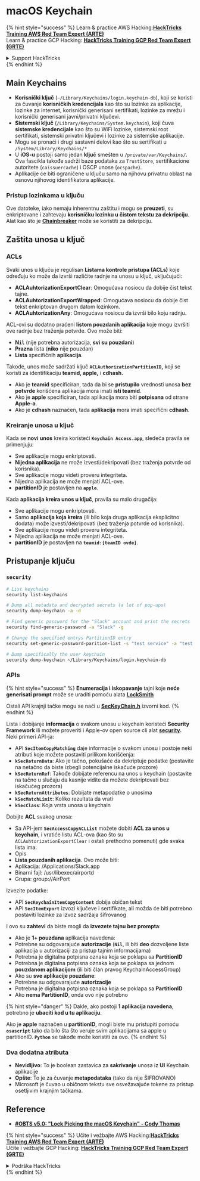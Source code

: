 # macOS Keychain

{% hint style="success" %}
Learn & practice AWS Hacking:<img src="../../.gitbook/assets/arte.png" alt="" data-size="line">[**HackTricks Training AWS Red Team Expert (ARTE)**](https://training.hacktricks.xyz/courses/arte)<img src="../../.gitbook/assets/arte.png" alt="" data-size="line">\
Learn & practice GCP Hacking: <img src="../../.gitbook/assets/grte.png" alt="" data-size="line">[**HackTricks Training GCP Red Team Expert (GRTE)**<img src="../../.gitbook/assets/grte.png" alt="" data-size="line">](https://training.hacktricks.xyz/courses/grte)

<details>

<summary>Support HackTricks</summary>

* Check the [**subscription plans**](https://github.com/sponsors/carlospolop)!
* **Join the** 💬 [**Discord group**](https://discord.gg/hRep4RUj7f) or the [**telegram group**](https://t.me/peass) or **follow** us on **Twitter** 🐦 [**@hacktricks\_live**](https://twitter.com/hacktricks\_live)**.**
* **Share hacking tricks by submitting PRs to the** [**HackTricks**](https://github.com/carlospolop/hacktricks) and [**HackTricks Cloud**](https://github.com/carlospolop/hacktricks-cloud) github repos.

</details>
{% endhint %}

## Main Keychains

* **Korisnički ključ** (`~/Library/Keychains/login.keychain-db`), koji se koristi za čuvanje **korisničkih kredencijala** kao što su lozinke za aplikacije, lozinke za internet, korisnički generisani sertifikati, lozinke za mrežu i korisnički generisani javni/privatni ključevi.
* **Sistemski ključ** (`/Library/Keychains/System.keychain`), koji čuva **sistemske kredencijale** kao što su WiFi lozinke, sistemski root sertifikati, sistemski privatni ključevi i lozinke za sistemske aplikacije.
* Mogu se pronaći i drugi sastavni delovi kao što su sertifikati u `/System/Library/Keychains/*`
* U **iOS-u** postoji samo jedan **ključ** smešten u `/private/var/Keychains/`. Ova fascikla takođe sadrži baze podataka za `TrustStore`, sertifikacione autoritete (`caissuercache`) i OSCP unose (`ocspache`).
* Aplikacije će biti ograničene u ključu samo na njihovu privatnu oblast na osnovu njihovog identifikatora aplikacije.

### Pristup lozinkama u ključu

Ove datoteke, iako nemaju inherentnu zaštitu i mogu se **preuzeti**, su enkriptovane i zahtevaju **korisničku lozinku u čistom tekstu za dekripciju**. Alat kao što je [**Chainbreaker**](https://github.com/n0fate/chainbreaker) može se koristiti za dekripciju.

## Zaštita unosa u ključ

### ACLs

Svaki unos u ključu je regulisan **Listama kontrole pristupa (ACLs)** koje određuju ko može da izvrši različite radnje na unosu u ključ, uključujući:

* **ACLAuhtorizationExportClear**: Omogućava nosiocu da dobije čist tekst tajne.
* **ACLAuhtorizationExportWrapped**: Omogućava nosiocu da dobije čist tekst enkriptovan drugom datom lozinkom.
* **ACLAuhtorizationAny**: Omogućava nosiocu da izvrši bilo koju radnju.

ACL-ovi su dodatno praćeni **listom pouzdanih aplikacija** koje mogu izvršiti ove radnje bez traženja potvrde. Ovo može biti:

* **N`il`** (nije potrebna autorizacija, **svi su pouzdani**)
* **Prazna** lista (**niko** nije pouzdan)
* **Lista** specifičnih **aplikacija**.

Takođe, unos može sadržati ključ **`ACLAuthorizationPartitionID`,** koji se koristi za identifikaciju **teamid, apple,** i **cdhash.**

* Ako je **teamid** specificiran, tada da bi se **pristupilo** vrednosti unosa **bez** **potvrde** korišćena aplikacija mora imati **isti teamid**.
* Ako je **apple** specificiran, tada aplikacija mora biti **potpisana** od strane **Apple-a**.
* Ako je **cdhash** naznačen, tada **aplikacija** mora imati specifični **cdhash**.

### Kreiranje unosa u ključ

Kada se **novi** **unos** kreira koristeći **`Keychain Access.app`**, sledeća pravila se primenjuju:

* Sve aplikacije mogu enkriptovati.
* **Nijedna aplikacija** ne može izvesti/dekripovati (bez traženja potvrde od korisnika).
* Sve aplikacije mogu videti proveru integriteta.
* Nijedna aplikacija ne može menjati ACL-ove.
* **partitionID** je postavljen na **`apple`**.

Kada **aplikacija kreira unos u ključ**, pravila su malo drugačija:

* Sve aplikacije mogu enkriptovati.
* Samo **aplikacija koja kreira** (ili bilo koja druga aplikacija eksplicitno dodata) može izvesti/dekripovati (bez traženja potvrde od korisnika).
* Sve aplikacije mogu videti proveru integriteta.
* Nijedna aplikacija ne može menjati ACL-ove.
* **partitionID** je postavljen na **`teamid:[teamID ovde]`**.

## Pristupanje ključu

### `security`
```bash
# List keychains
security list-keychains

# Dump all metadata and decrypted secrets (a lot of pop-ups)
security dump-keychain -a -d

# Find generic password for the "Slack" account and print the secrets
security find-generic-password -a "Slack" -g

# Change the specified entrys PartitionID entry
security set-generic-password-parition-list -s "test service" -a "test acount" -S

# Dump specifically the user keychain
security dump-keychain ~/Library/Keychains/login.keychain-db
```
### APIs

{% hint style="success" %}
**Enumeracija i iskopavanje** tajni koje **neće generisati prompt** može se uraditi pomoću alata [**LockSmith**](https://github.com/its-a-feature/LockSmith)

Ostali API krajnji tačke mogu se naći u [**SecKeyChain.h**](https://opensource.apple.com/source/libsecurity\_keychain/libsecurity\_keychain-55017/lib/SecKeychain.h.auto.html) izvorni kod.
{% endhint %}

Lista i dobijanje **informacija** o svakom unosu u keychain koristeći **Security Framework** ili možete proveriti i Apple-ov open source cli alat [**security**](https://opensource.apple.com/source/Security/Security-59306.61.1/SecurityTool/macOS/security.c.auto.html)**.** Neki primeri API-ja:

* API **`SecItemCopyMatching`** daje informacije o svakom unosu i postoje neki atributi koje možete postaviti prilikom korišćenja:
* **`kSecReturnData`**: Ako je tačno, pokušaće da dekriptuje podatke (postavite na netačno da biste izbegli potencijalne iskačuće prozore)
* **`kSecReturnRef`**: Takođe dobijate referencu na unos u keychain (postavite na tačno u slučaju da kasnije vidite da možete dekriptovati bez iskačućeg prozora)
* **`kSecReturnAttributes`**: Dobijate metapodatke o unosima
* **`kSecMatchLimit`**: Koliko rezultata da vrati
* **`kSecClass`**: Koja vrsta unosa u keychain

Dobijte **ACL** svakog unosa:

* Sa API-jem **`SecAccessCopyACLList`** možete dobiti **ACL za unos u keychain**, i vratiće listu ACL-ova (kao što su `ACLAuhtorizationExportClear` i ostali prethodno pomenuti) gde svaka lista ima:
* Opis
* **Lista pouzdanih aplikacija**. Ovo može biti:
* Aplikacija: /Applications/Slack.app
* Binarni fajl: /usr/libexec/airportd
* Grupa: group://AirPort

Izvezite podatke:

* API **`SecKeychainItemCopyContent`** dobija običan tekst
* API **`SecItemExport`** izvozi ključeve i sertifikate, ali možda će biti potrebno postaviti lozinke za izvoz sadržaja šifrovanog

I ovo su **zahtevi** da biste mogli da **izvezete tajnu bez prompta**:

* Ako je **1+ pouzdana** aplikacija navedena:
* Potrebne su odgovarajuće **autorizacije** (**`Nil`**, ili biti **deo** dozvoljene liste aplikacija u autorizaciji za pristup tajnim informacijama)
* Potrebna je digitalna potpisna oznaka koja se poklapa sa **PartitionID**
* Potrebna je digitalna potpisna oznaka koja se poklapa sa jednom **pouzdanom aplikacijom** (ili biti član pravog KeychainAccessGroup)
* Ako su **sve aplikacije pouzdane**:
* Potrebne su odgovarajuće **autorizacije**
* Potrebna je digitalna potpisna oznaka koja se poklapa sa **PartitionID**
* Ako **nema PartitionID**, onda ovo nije potrebno

{% hint style="danger" %}
Dakle, ako postoji **1 aplikacija navedena**, potrebno je **ubaciti kod u tu aplikaciju**.

Ako je **apple** naznačen u **partitionID**, mogli biste mu pristupiti pomoću **`osascript`** tako da bilo šta što veruje svim aplikacijama sa apple u partitionID. **`Python`** se takođe može koristiti za ovo.
{% endhint %}

### Dva dodatna atributa

* **Nevidljivo**: To je boolean zastavica za **sakrivanje** unosa iz **UI** Keychain aplikacije
* **Opšte**: To je za čuvanje **metapodataka** (tako da nije ŠIFROVANO)
* Microsoft je čuvao u običnom tekstu sve osvežavajuće tokene za pristup osetljivim krajnjim tačkama.

## Reference

* [**#OBTS v5.0: "Lock Picking the macOS Keychain" - Cody Thomas**](https://www.youtube.com/watch?v=jKE1ZW33JpY)

{% hint style="success" %}
Učite i vežbajte AWS Hacking:<img src="../../.gitbook/assets/arte.png" alt="" data-size="line">[**HackTricks Training AWS Red Team Expert (ARTE)**](https://training.hacktricks.xyz/courses/arte)<img src="../../.gitbook/assets/arte.png" alt="" data-size="line">\
Učite i vežbajte GCP Hacking: <img src="../../.gitbook/assets/grte.png" alt="" data-size="line">[**HackTricks Training GCP Red Team Expert (GRTE)**<img src="../../.gitbook/assets/grte.png" alt="" data-size="line">](https://training.hacktricks.xyz/courses/grte)

<details>

<summary>Podrška HackTricks</summary>

* Proverite [**planove pretplate**](https://github.com/sponsors/carlospolop)!
* **Pridružite se** 💬 [**Discord grupi**](https://discord.gg/hRep4RUj7f) ili [**telegram grupi**](https://t.me/peass) ili **pratite** nas na **Twitter-u** 🐦 [**@hacktricks\_live**](https://twitter.com/hacktricks\_live)**.**
* **Podelite hakerske trikove slanjem PR-ova na** [**HackTricks**](https://github.com/carlospolop/hacktricks) i [**HackTricks Cloud**](https://github.com/carlospolop/hacktricks-cloud) github repozitorijume.

</details>
{% endhint %}
